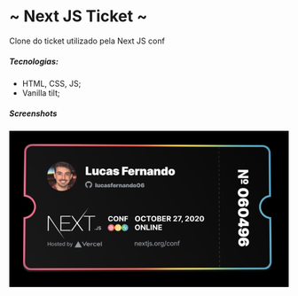 # ~ Next JS Ticket ~
Clone do ticket utilizado pela Next JS conf
##### Tecnologias:
- HTML, CSS, JS;
- Vanilla tilt;
##### Screenshots
<p align="center">
  <img src="https://github.com/lucasfernando06/ticket-nextjs/blob/master/Screenshots/Ticket.png" />
</p>


